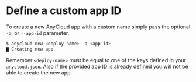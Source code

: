 # Define a custom app ID

To create a new AnyCloud app with a custom name simply pass the optional `-a`, or `--app-id` parameter.

```bash
$ anycloud new <deploy-name> -a <app-id>
▇ Creating new app

```

Remember `<deploy-name>` must be equal to one of the keys defined in your `anycloud.json`. Also if the provided app ID is already defined you will not be able to create the new app.